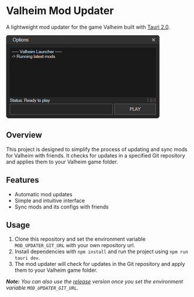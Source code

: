 # Valheim Mod Updater

A lightweight mod updater for the game Valheim built with [Tauri 2.0](https://beta.tauri.app/guides/).

![mod-updater.png](.github/mod-updater.png)

## Overview

This project is designed to simplify the process of updating and sync mods for Valheim with friends. 
It checks for updates in a specified Git repository and applies them to your Valheim game folder.

## Features

- Automatic mod updates
- Simple and intuitive interface
- Sync mods and its configs with friends

## Usage

1. Clone this repository and set the environment variable `MOD_UPDATER_GIT_URL` with your own repository url.
2. Install dependencies with `npm install` and run the project using `npm run tauri dev`.
3. The mod updater will check for updates in the Git repository and apply them to your Valheim game folder.

_**Note:** You can also use the [release](https://github.com/Frenvius/tauri-mod-updater/releases) version once you set the environment variable `MOD_UPDATER_GIT_URL`._